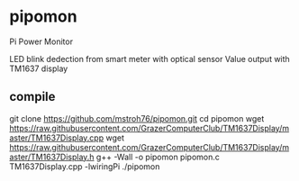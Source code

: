 # pipomon
Pi Power Monitor  

LED blink dedection from smart meter with optical sensor
Value output with TM1637 display

## compile

git clone https://github.com/mstroh76/pipomon.git
cd pipomon
wget https://raw.githubusercontent.com/GrazerComputerClub/TM1637Display/master/TM1637Display.cpp
wget https://raw.githubusercontent.com/GrazerComputerClub/TM1637Display/master/TM1637Display.h
g++ -Wall -o pipomon pipomon.c TM1637Display.cpp -lwiringPi
./pipomon
